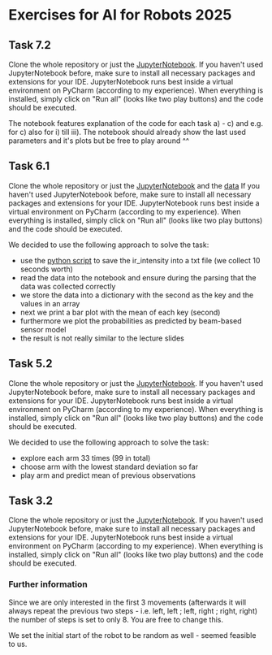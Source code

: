 # Exercises for AI for Robots 2025

## Task 7.2

Clone the whole repository or just the [JupyterNotebook](Task7/Task7.2.ipynb).
If you haven't used JupyterNotebook before, make sure to install all necessary packages and extensions for your IDE.
JupyterNotebook runs best inside a virtual environment on PyCharm (according to my experience).
When everything is installed, simply click on "Run all" (looks like two play buttons) and the code should be executed.

The notebook features explanation of the code for each task a) - c) and e.g. for c) also for i) till iii). The notebook 
should already show the last used parameters and it's plots but be free to play around ^^

## Task 6.1

Clone the whole repository or just the [JupyterNotebook](Task6/Task6.ipynb) and the [data](Task6/data.txt)
If you haven't used JupyterNotebook before, make sure to install all necessary packages and extensions for your IDE.
JupyterNotebook runs best inside a virtual environment on PyCharm (according to my experience).
When everything is installed, simply click on "Run all" (looks like two play buttons) and the code should be executed.

We decided to use the following approach to solve the task:
- use the [python script](Task6/task6.py) to save the ir_intensity into a txt file (we collect 10 seconds worth)
- read the data into the notebook and ensure during the parsing that the data was collected correctly
- we store the data into a dictionary with the second as the key and the values in an array
- next we print a bar plot with the mean of each key (second)
- furthermore we plot the probabilities as predicted by beam-based sensor model 
- the result is not really similar to the lecture slides


## Task 5.2

Clone the whole repository or just the [JupyterNotebook](Task5/Task5.2.ipynb).
If you haven't used JupyterNotebook before, make sure to install all necessary packages and extensions for your IDE.
JupyterNotebook runs best inside a virtual environment on PyCharm (according to my experience).
When everything is installed, simply click on "Run all" (looks like two play buttons) and the code should be executed.

We decided to use the following approach to solve the task:
- explore each arm 33 times (99 in total)
- choose arm with the lowest standard deviation so far
- play arm and predict mean of previous observations


## Task 3.2
Clone the whole repository or just the [JupyterNotebook](Task3/task3.ipynb).
If you haven't used JupyterNotebook before, make sure to install all necessary packages and extensions for your IDE.
JupyterNotebook runs best inside a virtual environment on PyCharm (according to my experience).
When everything is installed, simply click on "Run all" (looks like two play buttons) and the code should be executed.

### Further information

Since we are only interested in the first 3 movements (afterwards it will always repeat the previous two steps - i.e. left, left ; left, right ; right, right) the number of steps is set to only 8. You are free to change this.

We set the initial start of the robot to be random as well - seemed feasible to us.


